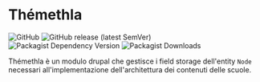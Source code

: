 # Thémethla

![GitHub](https://img.shields.io/github/license/ouitoulia/themethla?style=for-the-badge)
![GitHub release (latest SemVer)](https://img.shields.io/github/v/release/ouitoulia/themethla?sort=semver&style=for-the-badge)
![Packagist Dependency Version](https://img.shields.io/packagist/dependency-v/ouitoulia/themethla/drupal/core-recommended?style=for-the-badge)
![Packagist Downloads](https://img.shields.io/packagist/dt/ouitoulia/themethla?style=for-the-badge)

Thémethla è un modulo drupal che gestisce i field storage dell'entity `Node`
necessari all'implementazione dell'architettura dei contenuti delle scuole.
